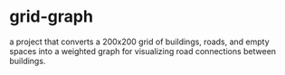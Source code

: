 # grid-graph
a project that converts a 200x200 grid of buildings, roads, and empty spaces into a weighted graph for visualizing road connections between buildings.
